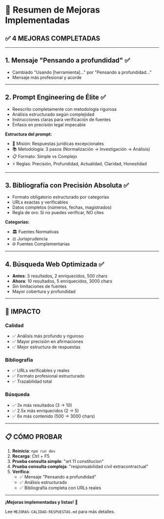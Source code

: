 # 🎯 Resumen de Mejoras Implementadas

## ✅ **4 MEJORAS COMPLETADAS**

---

## 1. **Mensaje "Pensando a profundidad"** ✅
- Cambiado "Usando [herramienta]..." por "Pensando a profundidad..."
- Mensaje más profesional y acorde

---

## 2. **Prompt Engineering de Élite** ✅
- Reescrito completamente con metodología rigurosa
- Análisis estructurado según complejidad
- Instrucciones claras para verificación de fuentes
- Énfasis en precisión legal impecable

**Estructura del prompt:**
- 🎯 Misión: Respuestas jurídicas excepcionales
- 📚 Metodología: 3 pasos (Normalización → Investigación → Análisis)
- 📋 Formato: Simple vs Complejo
- ⚡ Reglas: Precisión, Profundidad, Actualidad, Claridad, Honestidad

---

## 3. **Bibliografía con Precisión Absoluta** ✅
- Formato obligatorio estructurado por categorías
- URLs exactas y verificables
- Datos completos (números, fechas, magistrados)
- Regla de oro: Si no puedes verificar, NO cites

**Categorías:**
- 🏛️ Fuentes Normativas
- ⚖️ Jurisprudencia
- 🌐 Fuentes Complementarias

---

## 4. **Búsqueda Web Optimizada** ✅
- **Antes**: 3 resultados, 2 enriquecidos, 500 chars
- **Ahora**: 10 resultados, 5 enriquecidos, 3000 chars
- Sin limitaciones de fuentes
- Mayor cobertura y profundidad

---

## 🚀 **IMPACTO**

### Calidad
- ✅ Análisis más profundo y riguroso
- ✅ Mayor precisión en afirmaciones
- ✅ Mejor estructura de respuestas

### Bibliografía
- ✅ URLs verificables y reales
- ✅ Formato profesional estructurado
- ✅ Trazabilidad total

### Búsqueda
- ✅ 3x más resultados (3 → 10)
- ✅ 2.5x más enriquecidos (2 → 5)
- ✅ 6x más contenido (500 → 3000 chars)

---

## 📋 **CÓMO PROBAR**

1. **Reinicia**: `npm run dev`
2. **Recarga**: Ctrl + F5
3. **Prueba consulta simple**: "art 11 constitucion"
4. **Prueba consulta compleja**: "responsabilidad civil extracontractual"
5. **Verifica**:
   - ✅ Mensaje "Pensando a profundidad"
   - ✅ Análisis estructurado
   - ✅ Bibliografía completa con URLs reales

---

**¡Mejoras implementadas y listas!** 🎉

Lee `MEJORAS-CALIDAD-RESPUESTAS.md` para más detalles.







